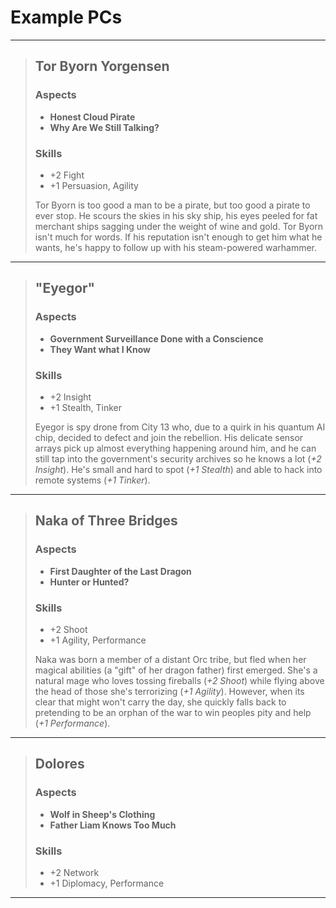 # Example PCs

---

> ## Tor Byorn Yorgensen
>
> ### Aspects
>
> - **Honest Cloud Pirate**
> - **Why Are We Still Talking?**
>
> ### Skills
>
> - +2 Fight
> - +1 Persuasion, Agility
>
> Tor Byorn is too good a man to be a pirate, but too good a pirate to ever
> stop. He scours the skies in his sky ship, his eyes peeled for fat merchant
> ships sagging under the weight of wine and gold. Tor Byorn isn't much for
> words. If his reputation isn't enough to get him what he wants, he's happy
> to follow up with his steam-powered warhammer.

---

> ## "Eyegor"
>
> ### Aspects
>
> - **Government Surveillance Done with a Conscience**
> - **They Want what I Know**
>
> ### Skills
>
> - +2 Insight
> - +1 Stealth, Tinker
>
> Eyegor is spy drone from City 13 who, due to a quirk in his quantum
> AI chip, decided to defect and join the rebellion. His delicate sensor
> arrays pick up almost everything happening around him, and he can still tap
> into the government's security archives so he knows a lot (_+2 Insight_).
> He's small and hard to spot (_+1 Stealth_) and able to hack into remote
> systems (_+1 Tinker_).

---

> ## Naka of Three Bridges
>
> ### Aspects
>
> - **First Daughter of the Last Dragon**
> - **Hunter or Hunted?**
>
> ### Skills
>
> - +2 Shoot
> - +1 Agility, Performance
>
> Naka was born a member of a distant Orc tribe, but fled when her magical
> abilities (a "gift" of her dragon father) first emerged. She's a natural
> mage who loves tossing fireballs (_+2 Shoot_) while flying above the head of
> those she's terrorizing (_+1 Agility_). However, when its clear that might
> won't carry the day, she quickly falls back to pretending to be an orphan of
> the war to win peoples pity and help (_+1 Performance_).

---

> ## Dolores
>
> ### Aspects
>
> - **Wolf in Sheep's Clothing**
> - **Father Liam Knows Too Much**
>
> ### Skills
>
> - +2 Network
> - +1 Diplomacy, Performance

---
